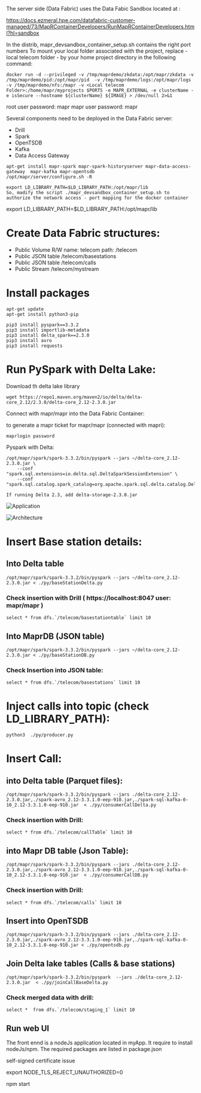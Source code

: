 
The server side (Data Fabric) uses the Data Fabic Sandbox located at :

https://docs.ezmeral.hpe.com/datafabric-customer-managed/73/MapRContainerDevelopers/RunMapRContainerDevelopers.html?hl=sandbox

In the distrib, mapr_devsandbox_container_setup.sh contains the right port numbers
To mount your local folder associated with the project, replace - local telecom folder  - by your home project directory in the  following command:

```
docker run -d --privileged -v /tmp/maprdemo/zkdata:/opt/mapr/zkdata -v /tmp/maprdemo/pid:/opt/mapr/pid  -v /tmp/maprdemo/logs:/opt/mapr/logs  -v /tmp/maprdemo/nfs:/mapr -v <Local telecom Folder>:/home/mapr/myprojects $PORTS -e MAPR_EXTERNAL -e clusterName -e isSecure --hostname ${clusterName} ${IMAGE} > /dev/null 2>&1
```

root user password: mapr
mapr user password: mapr


Several components need to be deployed in the Data Fabric server:

- Drill
- Spark
- OpenTSDB
- Kafka
- Data Access Gateway

```
apt-get install mapr-spark mapr-spark-historyserver mapr-data-access-gateway  mapr-kafka mapr-opentsdb
/opt/mapr/server/configure.sh -R

export LD_LIBRARY_PATH=$LD_LIBRARY_PATH:/opt/mapr/lib
So, madify the script ./mapr_devsandbox_container_setup.sh to authorize the network access - port mapping for the docker container
```

export LD_LIBRARY_PATH=$LD_LIBRARY_PATH:/opt/mapr/lib

# Create Data Fabric structures:

- Public Volume R/W   name: telecom  path:  /telecom
- Public JSON table   /telecom/basestations
- Public JSON table   /telecom/calls
- Public Stream       /telecom/mystream

# Install packages

```
apt-get update
apt-get install python3-pip

pip3 install pyspark==3.3.2
pip3 install importlib-metadata
pip3 install delta_spark==2.3.0
pip3 install avro
pip3 install requests
```
# Run PySpark with Delta Lake:
Download th delta lake library

```
wget https://repo1.maven.org/maven2/io/delta/delta-core_2.12/2.3.0/delta-core_2.12-2.3.0.jar
```

Connect with mapr/mapr into the Data Fabric Container:

to generate a mapr ticket for mapr/mapr (connected with mapri):

```
maprlogin password  
```


Pyspark with Delta:

	/opt/mapr/spark/spark-3.3.2/bin/pyspark --jars ~/delta-core_2.12-2.3.0.jar \
        --conf "spark.sql.extensions=io.delta.sql.DeltaSparkSessionExtension" \
        --conf "spark.sql.catalog.spark_catalog=org.apache.spark.sql.delta.catalog.DeltaCatalog"

	If running Delta 2.3, add delta-storage-2.3.0.jar 

![Application](./pictures/screenshot_0.png?raw=true "Application")


![Architecture](./pictures/screenshot_1.png?raw=true "Architecture")

# Insert Base station details:

## Into Delta table

```
/opt/mapr/spark/spark-3.3.2/bin/pyspark --jars ~/delta-core_2.12-2.3.0.jar < ./py/baseStationDelta.py
```

### Check insertion with Drill ( https://localhost:8047  user: mapr/mapr )

```
select * from dfs.`/telecom/basestationtable` limit 10
```

## Into MaprDB (JSON table)

```
/opt/mapr/spark/spark-3.3.2/bin/pyspark --jars ~/delta-core_2.12-2.3.0.jar < ./py/baseStationDB.py
```

### Check Insertion into JSON table:

```
select * from dfs.`/telecom/basestations` limit 10
```


# Inject calls into topic (check LD_LIBRARY_PATH):

```
python3  ./py/producer.py
```

# Insert Call:

## into Delta table (Parquet files):

```
/opt/mapr/spark/spark-3.3.2/bin/pyspark --jars ./delta-core_2.12-2.3.0.jar,./spark-avro_2.12-3.3.1.0-eep-910.jar,./spark-sql-kafka-0-10_2.12-3.3.1.0-eep-910.jar  < ./py/consumerCallDelta.py
```

### Check insertion with Drill:

```
select * from dfs.`/telecom/callTable` limit 10
```

## into Mapr DB table (Json Table):

```
/opt/mapr/spark/spark-3.3.2/bin/pyspark --jars ./delta-core_2.12-2.3.0.jar,./spark-avro_2.12-3.3.1.0-eep-910.jar,./spark-sql-kafka-0-10_2.12-3.3.1.0-eep-910.jar  < ./py/consumerCallDB.py 
```


### Check insertion with Drill:
 
```
select * from dfs.`/telecom/calls` limit 10
```

## Insert into OpenTSDB

```
/opt/mapr/spark/spark-3.3.2/bin/pyspark --jars ./delta-core_2.12-2.3.0.jar,./spark-avro_2.12-3.3.1.0-eep-910.jar,./spark-sql-kafka-0-10_2.12-3.3.1.0-eep-910.jar < ./py/opentsdb.py
```


## Join Delta lake tables (Calls & base stations)

```
/opt/mapr/spark/spark-3.3.2/bin/pyspark  --jars ./delta-core_2.12-2.3.0.jar  < ./py/joinCallBaseDelta.py
```
### Check merged data with drill:

```
select *  from dfs.`/telecom/staging_1` limit 10
```




## Run web UI

The front ennd is a nodeJs application located in myApp. It require to install nodeJs/npm.
The required packages are listed in package.json

self-signed certificate issue

export NODE_TLS_REJECT_UNAUTHORIZED=0

npm start
